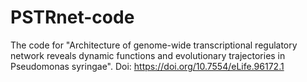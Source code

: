 # PSTRnet-code
The code for "Architecture of genome-wide transcriptional regulatory network reveals dynamic functions and evolutionary trajectories in Pseudomonas syringae".
Doi: https://doi.org/10.7554/eLife.96172.1

